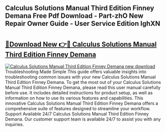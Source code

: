 ## Calculus Solutions Manual Third Edition Finney Demana Free Pdf Download - Part-zhO New Repair Owner Guide - User Service Edition IghXN

# <h2><a href="http://bc77651.oget.top/?id=Calculus+Solutions+Manual+Third+Edition+Finney+Demana">🔗Download New 👉🔴 Calculus Solutions Manual Third Edition Finney Demana</a></h2>

[![Calculus Solutions Manual Third Edition Finney Demana new download](https://i.imgur.com/5g1atiW.png)](http://bc77651.oget.top/?id=Calculus+Solutions+Manual+Third+Edition+Finney+Demana)
Troubleshooting Made Simple This guide offers valuable insights into troubleshooting common issues with your new Calculus Solutions Manual Third Edition Finney Demana. To get the most out of your Calculus Solutions Manual Third Edition Finney Demana, please read this user manual carefully before use. It includes detailed instructions for product setup, as well as information on how to use its various features and capabilities. This innovative Calculus Solutions Manual Third Edition Finney Demana offers a comprehensive suite of features designed to streamline your workflow. Support Available 24/7 Calculus Solutions Manual Third Edition Finney Demana. Our customer support team is available 24/7 to assist you with any inquiries.
